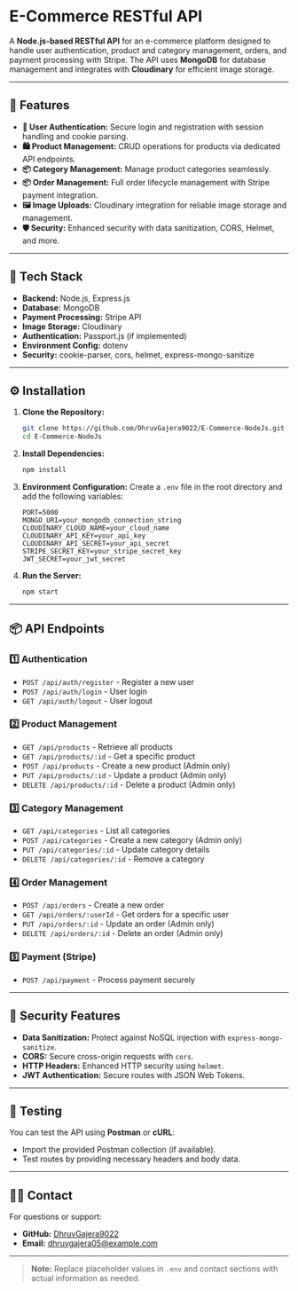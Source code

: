 # E-Commerce RESTful API

A **Node.js-based RESTful API** for an e-commerce platform designed to handle user authentication, product and category management, orders, and payment processing with Stripe. The API uses **MongoDB** for database management and integrates with **Cloudinary** for efficient image storage.

---

## 🚀 Features

- **🔐 User Authentication:** Secure login and registration with session handling and cookie parsing.
- **🛍️ Product Management:** CRUD operations for products via dedicated API endpoints.
- **📦 Category Management:** Manage product categories seamlessly.
- **📦 Order Management:** Full order lifecycle management with Stripe payment integration.
- **🖼️ Image Uploads:** Cloudinary integration for reliable image storage and management.
- **🛡️ Security:** Enhanced security with data sanitization, CORS, Helmet, and more.

---

## 🧰 Tech Stack

- **Backend:** Node.js, Express.js
- **Database:** MongoDB
- **Payment Processing:** Stripe API
- **Image Storage:** Cloudinary
- **Authentication:** Passport.js (if implemented)
- **Environment Config:** dotenv
- **Security:** cookie-parser, cors, helmet, express-mongo-sanitize

---

## ⚙️ Installation

1. **Clone the Repository:**
   ```bash
   git clone https://github.com/DhruvGajera9022/E-Commerce-NodeJs.git
   cd E-Commerce-NodeJs
   ```

2. **Install Dependencies:**
   ```bash
   npm install
   ```

3. **Environment Configuration:**
   Create a `.env` file in the root directory and add the following variables:
   ```env
   PORT=5000
   MONGO_URI=your_mongodb_connection_string
   CLOUDINARY_CLOUD_NAME=your_cloud_name
   CLOUDINARY_API_KEY=your_api_key
   CLOUDINARY_API_SECRET=your_api_secret
   STRIPE_SECRET_KEY=your_stripe_secret_key
   JWT_SECRET=your_jwt_secret
   ```

4. **Run the Server:**
   ```bash
   npm start
   ```

---

## 📦 API Endpoints

### 1️⃣ Authentication
- `POST /api/auth/register` - Register a new user
- `POST /api/auth/login` - User login
- `GET /api/auth/logout` - User logout

### 2️⃣ Product Management
- `GET /api/products` - Retrieve all products
- `GET /api/products/:id` - Get a specific product
- `POST /api/products` - Create a new product (Admin only)
- `PUT /api/products/:id` - Update a product (Admin only)
- `DELETE /api/products/:id` - Delete a product (Admin only)

### 3️⃣ Category Management
- `GET /api/categories` - List all categories
- `POST /api/categories` - Create a new category (Admin only)
- `PUT /api/categories/:id` - Update category details
- `DELETE /api/categories/:id` - Remove a category

### 4️⃣ Order Management
- `POST /api/orders` - Create a new order
- `GET /api/orders/:userId` - Get orders for a specific user
- `PUT /api/orders/:id` - Update an order (Admin only)
- `DELETE /api/orders/:id` - Delete an order (Admin only)

### 5️⃣ Payment (Stripe)
- `POST /api/payment` - Process payment securely

---

## 🔐 Security Features

- **Data Sanitization:** Protect against NoSQL injection with `express-mongo-sanitize`.
- **CORS:** Secure cross-origin requests with `cors`.
- **HTTP Headers:** Enhanced HTTP security using `helmet`.
- **JWT Authentication:** Secure routes with JSON Web Tokens.

---

## 🧪 Testing

You can test the API using **Postman** or **cURL**:

- Import the provided Postman collection (if available).
- Test routes by providing necessary headers and body data.

---

## 🙋‍♂️ Contact

For questions or support:
- **GitHub:** [DhruvGajera9022](https://github.com/DhruvGajera9022)
- **Email:** dhruvgajera05@example.com

---

> **Note:** Replace placeholder values in `.env` and contact sections with actual information as needed.

